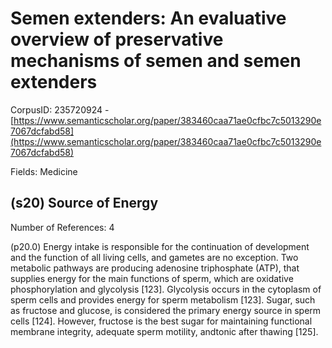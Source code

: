 # Semen extenders: An evaluative overview of preservative mechanisms of semen and semen extenders

CorpusID: 235720924 - [https://www.semanticscholar.org/paper/383460caa71ae0cfbc7c5013290e7067dcfabd58](https://www.semanticscholar.org/paper/383460caa71ae0cfbc7c5013290e7067dcfabd58)

Fields: Medicine

## (s20) Source of Energy
Number of References: 4

(p20.0) Energy intake is responsible for the continuation of development and the function of all living cells, and gametes are no exception. Two metabolic pathways are producing adenosine triphosphate (ATP), that supplies energy for the main functions of sperm, which are oxidative phosphorylation and glycolysis [123]. Glycolysis occurs in the cytoplasm of sperm cells and provides energy for sperm metabolism [123]. Sugar, such as fructose and glucose, is considered the primary energy source in sperm cells [124]. However, fructose is the best sugar for maintaining functional membrane integrity, adequate sperm motility, andtonic after thawing [125].
